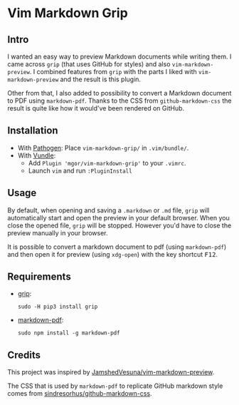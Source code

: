# Vim Markdown Grip

## Intro

I wanted an easy way to preview Markdown documents while writing them. I came across `grip` (that uses GitHub for styles) and also `vim-markdown-preview`. I combined features from `grip` with the parts I liked with `vim-markdown-preview` and the result is this plugin.

Other from that, I also added to possibility to convert a Markdown document to PDF using `markdown-pdf`. Thanks to the CSS from `github-markdown-css` the result is quite like how it would've been rendered on GitHub.

## Installation

* With [Pathogen](https://github.com/tpope/vim-pathogen): Place `vim-markdown-grip/` in `.vim/bundle/`.
* With [Vundle](https://github.com/VundleVim/Vundle.vim):
    * Add `Plugin 'mgor/vim-markdown-grip'` to your `.vimrc`.
    * Launch `vim` and run `:PluginInstall`

## Usage

By default, when opening and saving a `.markdown` or `.md` file, `grip` will automatically start and open the preview in your default browser. When you close the opened file, `grip` will be stopped. However you'd have to close the preview manually in your browser.

It is possible to convert a markdown document to pdf (using `markdown-pdf`) and then open it for preview (using `xdg-open`) with the key shortcut <kbd>F12</kbd>.

## Requirements

* [grip](https://github.com/joeyespo/grip):

   `sudo -H pip3 install grip`

* [markdown-pdf](https://github.com/alanshaw/markdown-pdf):

   `sudo npm install -g markdown-pdf`

## Credits

This project was inspired by [JamshedVesuna/vim-markdown-preview](https://github.com/JamshedVesuna/vim-markdown-preview).

The CSS that is used by `markdown-pdf` to replicate GitHub markdown style comes from [sindresorhus/github-markdown-css](https://github.com/sindresorhus/github-markdown-css).
